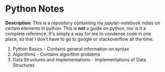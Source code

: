 # Python Notes

__Description__: This is a repository containing my jupyter-notebook notes on certain elements in python. This is __not__ a guide on python, nor is it a complete reference. It's simply a way for me to condense code in one place, so that I don't have to go to google or stackoverflow all the time.

1. Python Basics - Contains general information on syntax
2. Algorithms - Contains algorithm problems
3. Data Structures and Implementations - Implementations of Data Structures
